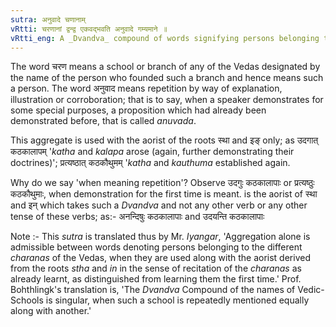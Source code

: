 ```yaml
---
sutra: अनुवादे चणानाम्
vRtti: चरणानां द्वन्द्व एकवद्भवति अनुवादे गम्यमाने ॥
vRtti_eng: A _Dvandva_ compound of words signifying persons belonging to the different Vedic-Schools When the sense is that of repetition, is singular.
---
```

The word चरण means a school or branch of any of the Vedas designated by the name of the person who founded such a branch and hence means such a person. The word अनुवाद means repetition by way of explanation, illustration or corroboration; that is to say, when a speaker demonstrates for some special purposes, a proposition which had already been demonstrated before, that is called _anuvada_.

This aggregate is used with the aorist of the roots स्था and इङ् only; as उदगात् कठकालापम् '_katha_ and _kalapa_ arose (again, further demonstrating their doctrines)'; प्रत्यष्ठात् कठकौथुमम् '_katha_ and _kauthuma_ established again.

Why do we say 'when meaning repetition'? Observe उदगुः कठकालापाः or प्रत्यष्ठुः कठकौथुमाः, when demonstration for the first time is meant. is the aorist of स्था and इन् which takes such a _Dvandva_ and not any other verb or any other tense of these verbs; as:- अनन्दिषुः कठकालापाः and उदयन्ति कठकालापाः

Note :- This _sutra_ is translated thus by Mr. _Iyangar_, 'Aggregation alone is admissible between words denoting persons belonging to the different _charanas_ of the Vedas, when they are used along with the aorist derived from the roots _stha_ and _in_ in the sense of recitation of the _charanas_ as already learnt, as distinguished from learning them the first time.' Prof. Bohthlingk's translation is, 'The _Dvandva_ Compound of the names of Vedic-Schools is singular, when such a school is repeatedly mentioned equally along with another.'
